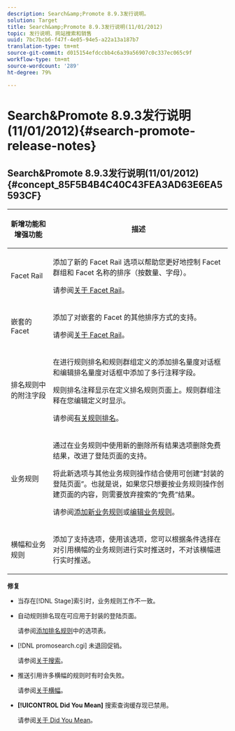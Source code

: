 ```yaml
---
description: Search&amp;Promote 8.9.3发行说明。
solution: Target
title: Search&amp;Promote 8.9.3发行说明(11/01/2012)
topic: 发行说明、网站搜索和销售
uuid: 7bc7bcb6-f47f-4e05-94e5-a22a13a187b7
translation-type: tm+mt
source-git-commit: d015154efdccbb4c6a39a56907c0c337ec065c9f
workflow-type: tm+mt
source-wordcount: '289'
ht-degree: 79%

---
```



# Search&amp;Promote 8.9.3发行说明(11/01/2012){#search-promote-release-notes}

## Search&amp;Promote 8.9.3发行说明(11/01/2012){#concept_85F5B4B4C40C43FEA3AD63E6EA5593CF}

<table> 
 <thead> 
  <tr> 
   <th colname="col1" class="entry"> <p>新增功能和增强功能 </p> </th> 
   <th colname="col2" class="entry"> <p>描述 </p> </th> 
  </tr> 
 </thead>
 <tbody> 
  <tr> 
   <td colname="col1"> <p>Facet Rail </p> </td> 
   <td colname="col2"> <p> 
     <!--3309390-->添加了新的 <span class="uicontrol">Facet Rail</span> 选项以帮助您更好地控制 Facet 群组和 Facet 名称的排序（按数量、字母）。 </p> <p>请参阅<a href="../c-about-design-menu/c-about-facet-rails.md#concept_1FDC8BCDFFC84A0889DA670F63D5F6DB" format="dita" scope="local">关于 Facet Rail</a>。 </p> </td> 
  </tr> 
  <tr> 
   <td colname="col1"> <p> 嵌套的 Facet </p> </td> 
   <td colname="col2"> <p> 添加了对嵌套的 Facet 的其他排序方式的支持。 </p> <p>请参阅<a href="../c-about-design-menu/c-about-facet-rails.md#concept_1FDC8BCDFFC84A0889DA670F63D5F6DB" format="dita" scope="local">关于 Facet Rail</a>。 </p> </td> 
  </tr> 
  <tr> 
   <td colname="col1"> <p>排名规则中的附注字段 </p> </td> 
   <td colname="col2"> <p> 
     <!--3063772-->在进行规则排名和规则群组定义的<span class="wintitle">添加排名量度</span>对话框和<span class="wintitle">编辑排名量度</span>对话框中添加了多行<span class="wintitle">注释</span>字段。 </p> <p>规则排名注释显示在<span class="wintitle">定义排名规则</span>页面上。规则群组注释在您编辑定义时显示。 </p> <p>请参阅<a href="../c-about-rules-menu/c-about-ranking-rules.md#concept_F555C076759B4E81B925441CFE707397" format="dita" scope="local">有关规则排名</a>。 </p> </td> 
  </tr> 
  <tr> 
   <td colname="col1"> <p>业务规则 </p> </td> 
   <td colname="col2"> <p> 
     <!--3331637-->通过在业务规则中使用新的<span class="uicontrol">删除所有结果</span>选项删除免费结果，改进了登陆页面的支持。 </p> <p>将此新选项与其他业务规则操作结合使用可创建“封装的登陆页面”。也就是说，如果您只想要按业务规则操作创建页面的内容，则需要放弃搜索的“免费”结果。 </p> <p>请参阅<a href="../c-about-rules-menu/c-about-business-rules.md#task_BD3B31ED48BB4B1B8F1DCD3BFA2528E7" format="dita" scope="local">添加新业务规则</a>或<a href="../c-about-rules-menu/c-about-business-rules.md#task_375CFA75D1D94D9E92A35DE1228E5087" format="dita" scope="local">编辑业务规则</a>。 </p> </td> 
  </tr> 
  <tr> 
   <td colname="col1"> <p>横幅和业务规则 </p> </td> 
   <td colname="col2"> <p> 添加了支持选项，使用该选项，您可以根据条件选择在对引用横幅的业务规则进行实时推送时，不对该横幅进行实时推送。 </p> </td> 
  </tr> 
 </tbody> 
</table>

**修复**

* 当存在[!DNL Stage]索引时，业务规则工作不一致。
* 自动规则排名现在可应用于封装的登陆页面。

   请参阅[添加排名规则](../c-about-rules-menu/c-about-ranking-rules.md#task_A132789FD4E5423DAD090DCDA7311E8A)中的选项表。

* [!DNL promosearch.cgi] 未退回促销。

   请参阅[关于搜索](../c-about-settings-menu/c-about-searching-menu.md#concept_207105CF26B1448F8A3D223787C56AB8)。

* 推送引用许多横幅的规则时有时会失败。

   请参阅[关于横幅](../c-about-design-menu/c-about-banners.md#concept_5BBE01FEC6134393B43CC917C8CC64DA)。

* **[!UICONTROL Did You Mean]** 搜索查询缓存现已禁用。

   请参阅[关于 Did You Mean](../c-about-linguistics-menu/c-about-did-you-mean.md#concept_7D4F3C29EF184B538B8AE2ECAE0CDC5E)。

